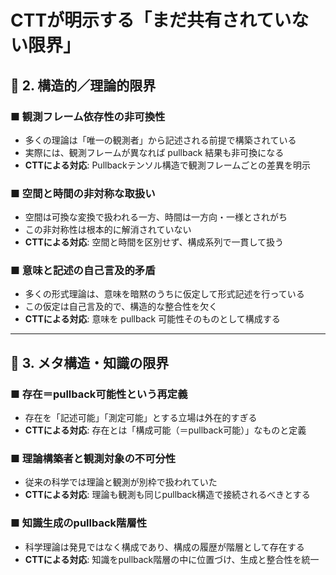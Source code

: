 # CTTが明示する「まだ共有されていない限界」

## 🧩 2. 構造的／理論的限界

### ■ 観測フレーム依存性の非可換性
- 多くの理論は「唯一の観測者」から記述される前提で構築されている
- 実際には、観測フレームが異なれば pullback 結果も非可換になる
- **CTTによる対応**: Pullbackテンソル構造で観測フレームごとの差異を明示

### ■ 空間と時間の非対称な取扱い
- 空間は可換な変換で扱われる一方、時間は一方向・一様とされがち
- この非対称性は根本的に解消されていない
- **CTTによる対応**: 空間と時間を区別せず、構成系列で一貫して扱う

### ■ 意味と記述の自己言及的矛盾
- 多くの形式理論は、意味を暗黙のうちに仮定して形式記述を行っている
- この仮定は自己言及的で、構造的な整合性を欠く
- **CTTによる対応**: 意味を pullback 可能性そのものとして構成する

---

## 🧠 3. メタ構造・知識の限界

### ■ 存在＝pullback可能性という再定義
- 存在を「記述可能」「測定可能」とする立場は外在的すぎる
- **CTTによる対応**: 存在とは「構成可能（＝pullback可能）」なものと定義

### ■ 理論構築者と観測対象の不可分性
- 従来の科学では理論と観測が別枠で扱われていた
- **CTTによる対応**: 理論も観測も同じpullback構造で接続されるべきとする

### ■ 知識生成のpullback階層性
- 科学理論は発見ではなく構成であり、構成の履歴が階層として存在する
- **CTTによる対応**: 知識をpullback階層の中に位置づけ、生成と整合性を統一

